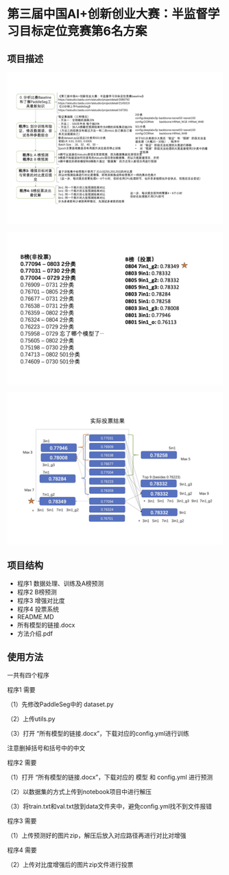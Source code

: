 # 第三届中国AI+创新创业大赛：半监督学习目标定位竞赛第6名方案


## 项目描述

![image](https://github.com/yongxinliao-hqu/PaddleSeg/blob/main/ReadmeImages/方法介绍.jpg)


![image](https://github.com/yongxinliao-hqu/PaddleSeg/blob/main/ReadmeImages/方法介绍2.jpg)


![image](https://github.com/yongxinliao-hqu/PaddleSeg/blob/main/ReadmeImages/方法介绍3.jpg)

## 项目结构
- 程序1 数据处理、训练及A榜预测
- 程序2 B榜预测 
- 程序3 增强对比度 
- 程序4 投票系统
- README.MD
- 所有模型的链接.docx
- 方法介绍.pdf


## 使用方法
一共有四个程序

程序1 需要

（1）先修改PaddleSeg中的 dataset.py

（2）上传utils.py

（3）打开 “所有模型的链接.docx”，下载对应的config.yml进行训练

注意删掉括号和括号中的中文

程序2 需要

（1）打开 “所有模型的链接.docx”，下载对应的 模型 和 config.yml 进行预测

（2）以数据集的方式上传到notebook项目中进行解压

（3）将train.txt和val.txt放到data文件夹中，避免config.yml找不到文件报错

程序3 需要

（1）上传预测好的图片zip，解压后放入对应路径再进行对比对增强

程序4 需要

（2）上传对比度增强后的图片zip文件进行投票
